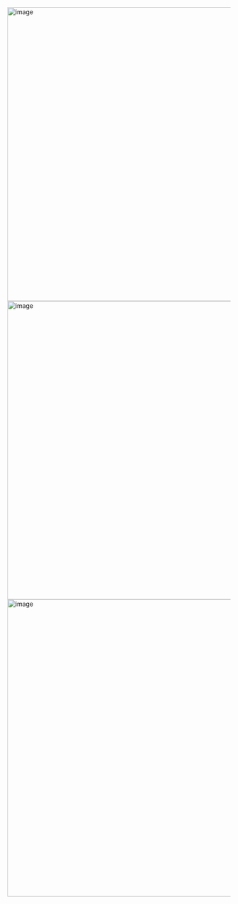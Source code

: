 <img width="664" alt="image" src="https://user-images.githubusercontent.com/63268327/156942315-36a0b9b3-6d98-483b-969f-0679c79f2b75.png">
<img width="674" alt="image" src="https://user-images.githubusercontent.com/63268327/156942320-9fffe4bd-698f-4579-81dc-5b9701a27ddc.png">
<img width="672" alt="image" src="https://user-images.githubusercontent.com/63268327/156942325-cce3315b-bd84-4dd1-b4d1-922da8c1fb6e.png">
